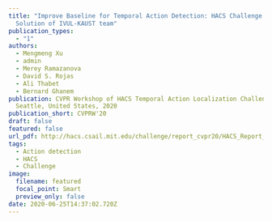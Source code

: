 ```yaml
---
title: "Improve Baseline for Temporal Action Detection: HACS Challenge 2020
  Solution of IVUL‑KAUST team"
publication_types:
  - "1"
authors:
  - Mengmeng Xu
  - admin
  - Merey Ramazanova
  - David S. Rojas
  - Ali Thabet
  - Bernard Ghanem
publication: CVPR Workshop of HACS Temporal Action Localization Challenge,
  Seattle, United States, 2020
publication_short: CVPRW'20
draft: false
featured: false
url_pdf: http://hacs.csail.mit.edu/challenge/report_cvpr20/HACS_Report_KAUST.pdf 
tags:
  - Action detection
  - HACS
  - Challenge
image:
  filename: featured
  focal_point: Smart
  preview_only: false
date: 2020-06-25T14:37:02.720Z
---
```

